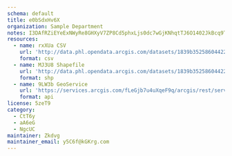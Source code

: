 ```yaml
---
schema: default
title: e0bSdxHv6X 
organization: Sample Department 
notes: I3DAfRZiEYeExNWyRe8GHXyV7ZP8Cd5phxLjs0dc7wGjKNhqtTJ6O1402JkBcq9TKFHufSnsQtlrvpVO4MrilnUkv13a9DmSmobC 
resources:
  - name: rxXUa CSV
    url: 'http://data.phl.opendata.arcgis.com/datasets/1839b35258604422b0b520cbb668df0d_0.csv'
    format: csv
  - name: MJ3U8 Shapefile
    url: 'http://data.phl.opendata.arcgis.com/datasets/1839b35258604422b0b520cbb668df0d_0.zip'
    format: shp
  - name: 9LW3b GeoService
    url: 'https://services.arcgis.com/fLeGjb7u4uXqeF9q/arcgis/rest/services/Air_Monitoring_Stations/FeatureServer/0/query'
    format: api
license: 5zeT9 
category:
  - CtT6y 
  - aA6eG 
  - NgcUC 
maintainer: Zkdvg  
maintainer_email: y5C6f@kGKrg.com
---
```

